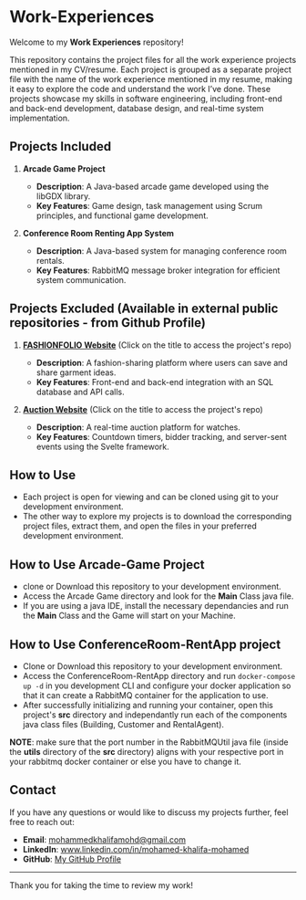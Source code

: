 # Work-Experiences

Welcome to my **Work Experiences** repository! 

This repository contains the project files for all the work experience projects mentioned in my CV/resume. Each project is grouped as a separate project file with the name of the work experience mentioned in my resume, making it easy to explore the code and understand the work I’ve done. These projects showcase my skills in software engineering, including front-end and back-end development, database design, and real-time system implementation.

## Projects Included

1. **Arcade Game Project**  
   - **Description**: A Java-based arcade game developed using the libGDX library.  
   - **Key Features**: Game design, task management using Scrum principles, and functional game development.  

2. **Conference Room Renting App System**  
   - **Description**: A Java-based system for managing conference room rentals.  
   - **Key Features**: RabbitMQ message broker integration for efficient system communication.
  

## Projects Excluded (Available in external public repositories - from Github Profile)

1. [**FASHIONFOLIO Website**](https://github.com/mohamedkhalifamohamed/FASHIONFOLIO) (Click on the title to access the project's repo)
   - **Description**: A fashion-sharing platform where users can save and share garment ideas.  
   - **Key Features**: Front-end and back-end integration with an SQL database and API calls.  

2. [**Auction Website**](https://github.com/mohamedkhalifamohamed/Auction-Site) (Click on the title to access the project's repo) 
   - **Description**: A real-time auction platform for watches.  
   - **Key Features**: Countdown timers, bidder tracking, and server-sent events using the Svelte framework.  

## How to Use

- Each project is open for viewing and can be cloned using git to your development environment.  
- The other way to explore my projects is to download the corresponding project files, extract them, and open the files in your preferred development environment.


## How to Use Arcade-Game Project
- clone or Download this repository to your development environment.
- Access the Arcade Game directory and look for the **Main** Class java file.
- If you are using a java IDE, install the necessary dependancies and run the **Main** Class and the Game will start on your Machine.


## How to Use ConferenceRoom-RentApp project
- Clone or Download this repository to your development environment.
- Access the ConferenceRoom-RentApp directory and run ``` docker-compose up -d ``` in you development CLI and configure your docker application so that it can create a RabbitMQ container for the application to use.
- After successfully initializing and running your container, open this project's **src** directory and independantly run each of the components java class files (Building, Customer and RentalAgent).


**NOTE**: make sure that the port number in the RabbitMQUtil java file (inside the **utils** directory of the **src** directory) aligns with your respective port in your rabbitmq docker container or else you have to change it. 


## Contact

If you have any questions or would like to discuss my projects further, feel free to reach out:

- **Email**: mohammedkhalifamohd@gmail.com  
- **LinkedIn**: www.linkedin.com/in/mohamed-khalifa-mohamed
- **GitHub**: [My GitHub Profile](https://github.com/mohamedkhalifamohamed)

---

Thank you for taking the time to review my work!
